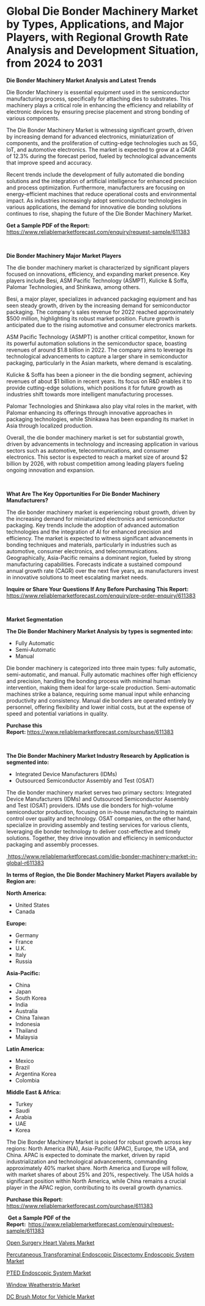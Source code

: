 <p><h1>Global Die Bonder Machinery Market by Types, Applications, and Major Players, with Regional Growth Rate Analysis and Development Situation, from 2024 to 2031</h1></p><p><strong>Die Bonder Machinery Market Analysis and Latest Trends</strong></p>
<p><p>Die Bonder Machinery is essential equipment used in the semiconductor manufacturing process, specifically for attaching dies to substrates. This machinery plays a critical role in enhancing the efficiency and reliability of electronic devices by ensuring precise placement and strong bonding of various components.</p><p>The Die Bonder Machinery Market is witnessing significant growth, driven by increasing demand for advanced electronics, miniaturization of components, and the proliferation of cutting-edge technologies such as 5G, IoT, and automotive electronics. The market is expected to grow at a CAGR of 12.3% during the forecast period, fueled by technological advancements that improve speed and accuracy.</p><p>Recent trends include the development of fully automated die bonding solutions and the integration of artificial intelligence for enhanced precision and process optimization. Furthermore, manufacturers are focusing on energy-efficient machines that reduce operational costs and environmental impact. As industries increasingly adopt semiconductor technologies in various applications, the demand for innovative die bonding solutions continues to rise, shaping the future of the Die Bonder Machinery Market.</p></p>
<p><strong>Get a Sample PDF of the Report:&nbsp;</strong> <a href="https://www.reliablemarketforecast.com/enquiry/request-sample/611383?utm_campaign=1530&utm_medium=2&utm_source=Github&utm_content=ia&utm_term=12102024&utm_id=die-bonder-machinery">https://www.reliablemarketforecast.com/enquiry/request-sample/611383</a></p>
<p>&nbsp;</p>
<p><strong>Die Bonder Machinery Major Market Players</strong></p>
<p><p>The die bonder machinery market is characterized by significant players focused on innovations, efficiency, and expanding market presence. Key players include Besi, ASM Pacific Technology (ASMPT), Kulicke & Soffa, Palomar Technologies, and Shinkawa, among others. </p><p>Besi, a major player, specializes in advanced packaging equipment and has seen steady growth, driven by the increasing demand for semiconductor packaging. The company's sales revenue for 2022 reached approximately $500 million, highlighting its robust market position. Future growth is anticipated due to the rising automotive and consumer electronics markets.</p><p>ASM Pacific Technology (ASMPT) is another critical competitor, known for its powerful automation solutions in the semiconductor space, boasting revenues of around $1.8 billion in 2022. The company aims to leverage its technological advancements to capture a larger share in semiconductor packaging, particularly in the Asian markets, where demand is escalating.</p><p>Kulicke & Soffa has been a pioneer in the die bonding segment, achieving revenues of about $1 billion in recent years. Its focus on R&D enables it to provide cutting-edge solutions, which positions it for future growth as industries shift towards more intelligent manufacturing processes.</p><p>Palomar Technologies and Shinkawa also play vital roles in the market, with Palomar enhancing its offerings through innovative approaches in packaging technologies, while Shinkawa has been expanding its market in Asia through localized production.</p><p>Overall, the die bonder machinery market is set for substantial growth, driven by advancements in technology and increasing application in various sectors such as automotive, telecommunications, and consumer electronics. This sector is expected to reach a market size of around $2 billion by 2026, with robust competition among leading players fueling ongoing innovation and expansion.</p></p>
<p>&nbsp;</p>
<p><strong>What Are The Key Opportunities For Die Bonder Machinery Manufacturers?</strong></p>
<p><p>The die bonder machinery market is experiencing robust growth, driven by the increasing demand for miniaturized electronics and semiconductor packaging. Key trends include the adoption of advanced automation technologies and the integration of AI for enhanced precision and efficiency. The market is expected to witness significant advancements in bonding techniques and materials, particularly in industries such as automotive, consumer electronics, and telecommunications. Geographically, Asia-Pacific remains a dominant region, fueled by strong manufacturing capabilities. Forecasts indicate a sustained compound annual growth rate (CAGR) over the next five years, as manufacturers invest in innovative solutions to meet escalating market needs.</p></p>
<p><strong>Inquire or Share Your Questions If Any Before Purchasing This Report:</strong> <a href="https://www.reliablemarketforecast.com/enquiry/pre-order-enquiry/611383?utm_campaign=1530&utm_medium=2&utm_source=Github&utm_content=ia&utm_term=12102024&utm_id=die-bonder-machinery">https://www.reliablemarketforecast.com/enquiry/pre-order-enquiry/611383</a></p>
<p>&nbsp;</p>
<p><strong>Market Segmentation</strong></p>
<p><strong>The Die Bonder Machinery Market Analysis by types is segmented into:</strong></p>
<p><ul><li>Fully Automatic</li><li>Semi-Automatic</li><li>Manual</li></ul></p>
<p><p>Die bonder machinery is categorized into three main types: fully automatic, semi-automatic, and manual. Fully automatic machines offer high efficiency and precision, handling the bonding process with minimal human intervention, making them ideal for large-scale production. Semi-automatic machines strike a balance, requiring some manual input while enhancing productivity and consistency. Manual die bonders are operated entirely by personnel, offering flexibility and lower initial costs, but at the expense of speed and potential variations in quality.</p></p>
<p><strong>Purchase this Report:&nbsp;</strong><a href="https://www.reliablemarketforecast.com/purchase/611383?utm_campaign=1530&utm_medium=2&utm_source=Github&utm_content=ia&utm_term=12102024&utm_id=die-bonder-machinery">https://www.reliablemarketforecast.com/purchase/611383</a></p>
<p>&nbsp;</p>
<p><strong>The Die Bonder Machinery Market Industry Research by Application is segmented into:</strong></p>
<p><ul><li>Integrated Device Manufacturers (IDMs)</li><li>Outsourced Semiconductor Assembly and Test (OSAT)</li></ul></p>
<p><p>The die bonder machinery market serves two primary sectors: Integrated Device Manufacturers (IDMs) and Outsourced Semiconductor Assembly and Test (OSAT) providers. IDMs use die bonders for high-volume semiconductor production, focusing on in-house manufacturing to maintain control over quality and technology. OSAT companies, on the other hand, specialize in providing assembly and testing services for various clients, leveraging die bonder technology to deliver cost-effective and timely solutions. Together, they drive innovation and efficiency in semiconductor packaging and assembly processes.</p></p>
<p><a href="https://www.reliablemarketforecast.com/die-bonder-machinery-market-in-global-r611383?utm_campaign=1530&utm_medium=2&utm_source=Github&utm_content=ia&utm_term=12102024&utm_id=die-bonder-machinery">&nbsp;https://www.reliablemarketforecast.com/die-bonder-machinery-market-in-global-r611383</a></p>
<p><strong>In terms of Region, the Die Bonder Machinery Market Players available by Region are:</strong></p>
<p>
    <p> <strong> North America: </strong>
        <ul>
            <li>United States</li>
            <li>Canada</li>
        </ul>
        </p> 
    <p> <strong> Europe: </strong>
        <ul>
            <li>Germany</li>
            <li>France</li>
            <li>U.K.</li>
            <li>Italy</li>
            <li>Russia</li>
        </ul>
        </p> 
    <p> <strong> Asia-Pacific: </strong>
        <ul>
            <li>China</li>
            <li>Japan</li>
            <li>South Korea</li>
            <li>India</li>
            <li>Australia</li>
            <li>China Taiwan</li>
            <li>Indonesia</li>
            <li>Thailand</li>
            <li>Malaysia</li>
        </ul>
        </p> 
    <p> <strong> Latin America: </strong>
        <ul>
            <li>Mexico</li>
            <li>Brazil</li>
            <li>Argentina Korea</li>
            <li>Colombia</li>
        </ul>
        </p> 
    <p> <strong> Middle East & Africa: </strong>
        <ul>
            <li>Turkey</li>
            <li>Saudi</li>
            <li>Arabia</li>
            <li>UAE</li>
            <li>Korea</li>
        </ul>
    </p>
    </p>
<p><p>The Die Bonder Machinery Market is poised for robust growth across key regions: North America (NA), Asia-Pacific (APAC), Europe, the USA, and China. APAC is expected to dominate the market, driven by rapid industrialization and technological advancements, commanding approximately 40% market share. North America and Europe will follow, with market shares of about 25% and 20%, respectively. The USA holds a significant position within North America, while China remains a crucial player in the APAC region, contributing to its overall growth dynamics.</p></p>
<p><strong>Purchase this Report: </strong><a href="https://www.reliablemarketforecast.com/purchase/611383?utm_campaign=1530&utm_medium=2&utm_source=Github&utm_content=ia&utm_term=12102024&utm_id=die-bonder-machinery">https://www.reliablemarketforecast.com/purchase/611383</a></p>
<p>&nbsp;<strong>Get a Sample PDF of the Report:&nbsp;&nbsp;</strong><a href="https://www.reliablemarketforecast.com/enquiry/request-sample/611383?utm_campaign=1530&utm_medium=2&utm_source=Github&utm_content=ia&utm_term=12102024&utm_id=die-bonder-machinery">https://www.reliablemarketforecast.com/enquiry/request-sample/611383</a></p>
<p><strong></strong></p>
<p><p><a href="https://github.com/nicolette8ozlpl/Market-Research-Report-List-1/blob/main/open-surgery-heart-valves-market.md?utm_campaign=1530&utm_medium=2&utm_source=Github&utm_content=ia&utm_term=12102024&utm_id=die-bonder-machinery">Open Surgery Heart Valves Market</a></p><p><a href="https://www.linkedin.com/pulse/percutaneous-transforaminal-endoscopic-discectomy-system-pnifc?utm_campaign=1530&utm_medium=2&utm_source=Github&utm_content=ia&utm_term=12102024&utm_id=die-bonder-machinery">Percutaneous Transforaminal Endoscopic Discectomy Endoscopic System Market</a></p><p><a href="https://www.linkedin.com/pulse/global-pted-endoscopic-system-nexus-sector-confluences-regional-xephe?utm_campaign=1530&utm_medium=2&utm_source=Github&utm_content=ia&utm_term=12102024&utm_id=die-bonder-machinery">PTED Endoscopic System Market</a></p><p><a href="https://github.com/ChiragRp1/Market-Research-Report-List-6/blob/main/window-weatherstrip-market.md?utm_campaign=1530&utm_medium=2&utm_source=Github&utm_content=ia&utm_term=12102024&utm_id=die-bonder-machinery">Window Weatherstrip Market</a></p><p><a href="https://www.linkedin.com/pulse/dc-brush-motor-vehicle-market-trends-focusing-insight-forecast-fmmoc?utm_campaign=1530&utm_medium=2&utm_source=Github&utm_content=ia&utm_term=12102024&utm_id=die-bonder-machinery">DC Brush Motor for Vehicle Market</a></p></p>